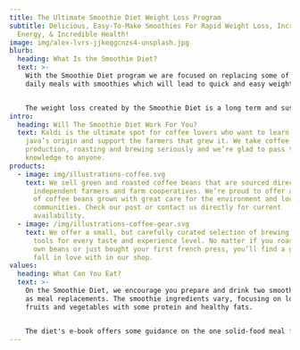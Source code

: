 ```yaml
---
title: The Ultimate Smoothie Diet Weight Loss Program
subtitle: Delicious, Easy-To-Make Smoothies For Rapid Weight Loss, Increased
  Energy, & Incredible Health!
image: img/alex-lvrs-jjkeqgcnzs4-unsplash.jpg
blurb:
  heading: What Is the Smoothie Diet?
  text: >-
    With the Smoothie Diet program we are focused on replacing some of your
    daily meals with smoothies which will lead to quick and easy weight loss.


    The weight loss created by the Smoothie Diet is a long term and sustainable weight-loss plan as it is simply about substituting delicious smoothies for one or two daily meals.
intro:
  heading: Will The Smoothie Diet Work For You?
  text: Kaldi is the ultimate spot for coffee lovers who want to learn about their
    java’s origin and support the farmers that grew it. We take coffee
    production, roasting and brewing seriously and we’re glad to pass that
    knowledge to anyone.
products:
  - image: img/illustrations-coffee.svg
    text: We sell green and roasted coffee beans that are sourced directly from
      independent farmers and farm cooperatives. We’re proud to offer a variety
      of coffee beans grown with great care for the environment and local
      communities. Check our post or contact us directly for current
      availability.
  - image: /img/illustrations-coffee-gear.svg
    text: We offer a small, but carefully curated selection of brewing gear and
      tools for every taste and experience level. No matter if you roast your
      own beans or just bought your first french press, you’ll find a gadget to
      fall in love with in our shop.
values:
  heading: What Can You Eat?
  text: >-
    On the Smoothie Diet, we encourage you prepare and drink two smoothies a day
    as meal replacements. The smoothie ingredients vary, focusing on lots of
    fruits and vegetables with some protein and healthy fats.


    The diet's e-book offers some guidance on the one solid-food meal followers are advised to consume each day (including recommendations for what to eat and some "whole food" recipes), as well as suggestions for low-sugar, high-fiber snacks. You are also allowed to eat normally one day per week, so long as the meals adhere to the recommendations in the e-book.
---
```

